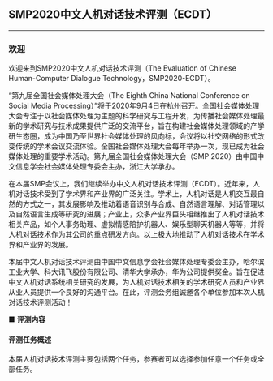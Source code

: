 ## **SMP2020中文人机对话技术评测（ECDT）**

------

### **欢迎**

   欢迎来到SMP2020中文人机对话技术评测（The Evaluation of Chinese Human-Computer Dialogue Technology，SMP2020-ECDT）。

  “第九届全国社会媒体处理大会（The Eighth China National Conference on Social Media Processing）”将于2020年9月4日在杭州召开。全国社会媒体处理大会专注于以社会媒体处理为主题的科学研究与工程开发，为传播社会媒体处理最新的学术研究与技术成果提供广泛的交流平台，旨在构建社会媒体处理领域的产学研生态圈，成为中国乃至世界社会媒体处理的风向标，会议将以社交网络的形式改变传统的学术会议交流体验。全国社会媒体处理大会每年举办一次，现已成为社会媒体处理的重要学术活动。第九届全国社会媒体处理大会（SMP 2020）由中国中文信息学会社会媒体处理专委会主办，浙江大学承办。

在本届SMP会议上，我们继续举办中文人机对话技术评测（ECDT）。近年来，人机对话技术受到了学术界和产业界的广泛关注。学术上，人机对话是人机交互最自然的方式之一，其发展影响及推动着语音识别与合成、自然语言理解、对话管理以及自然语言生成等研究的进展；产业上，众多产业界巨头相继推出了人机对话技术相关产品，如个人事务助理、虚拟情感陪护机器人、娱乐型聊天机器人等等，并将人机对话技术作为其公司的重点研发方向。以上极大地推动了人机对话技术在学术界和产业界的发展。

   本届中文人机对话技术评测由中国中文信息学会社会媒体处理专委会主办，哈尔滨工业大学、科大讯飞股份有限公司、清华大学承办，华为公司提供奖金。旨在促进中文人机对话系统相关研究的发展，为人机对话技术相关的学术研究人员和产业界从业人员提供一个良好的沟通平台。在此，评测会务组诚邀各个单位参加本次人机对话技术评测活动！

 

■ **评测内容**

#### **评测任务概述**

   本届人机对话技术评测主要包括两个任务，参赛者可以选择参加任意一个任务或全部任务。
